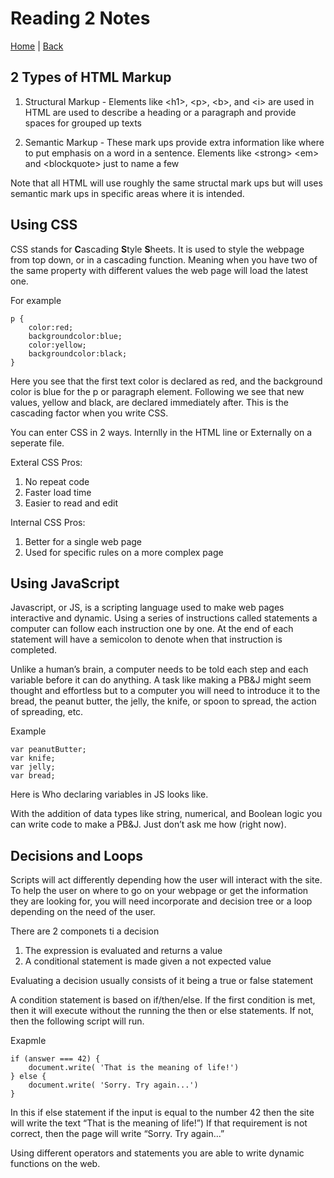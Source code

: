 # Reading 2 Notes

[Home](/README.md) | [Back](/201-main/201TableofContents.md)

## 2 Types of HTML Markup

1. Structural Markup -
    Elements like \<h1>, \<p>, \<b>, and \<i> are used in HTML are used to describe a heading or a paragraph and provide spaces for grouped up texts

1. Semantic Markup -
    These mark ups provide extra information like where to put emphasis on a word in a sentence. Elements like \<strong> \<em> and \<blockquote> just to name a few

Note that all HTML will use roughly the same structal mark ups but will uses semantic mark ups in specific areas where it is intended. 

## Using CSS

 CSS stands for **C**ascading **S**tyle **S**heets. It is used to style the webpage from top down, or in a cascading function. Meaning when  you have two of the same property with different values the web page will load the latest one. 

 For example

    p {
        color:red;
        backgroundcolor:blue;
        color:yellow;
        backgroundcolor:black;
    }
Here you see that the first text color is declared as red, and the background color is blue for the p or paragraph element. Following we see that new values, yellow and black, are declared immediately after. This is the cascading factor when you write CSS. 

You can enter CSS in 2 ways. Internlly in the HTML line or Externally on a seperate file.

Exteral CSS Pros:
1. No repeat code
1. Faster load time 
1. Easier to read and edit

Internal CSS Pros:
1. Better for a single web page
1. Used for specific rules on a more complex page

## Using JavaScript

Javascript, or JS, is a scripting language used to make web pages interactive and dynamic. Using a series of instructions called statements a computer can follow each instruction one by one. At the end of each statement will have a semicolon to denote when that instruction is completed.

Unlike a human’s brain, a computer needs to be told each step and each variable before it can do anything. A task like making a PB&J might seem thought and effortless but to a computer you will need to introduce it to the bread, the peanut butter, the jelly, the knife, or spoon to spread, the action of spreading, etc. 

Example

    var peanutButter;
    var knife;
    var jelly;
    var bread;

Here is Who declaring variables in JS looks like.

With the addition of data types like string, numerical, and Boolean logic you can write code to make a PB&J. Just don’t ask me how (right now). 

## Decisions and Loops

Scripts will act differently depending how the user will interact with the site. To help the user on where to go on your webpage or get the information they are looking for, you will need incorporate and decision tree or a loop depending on the need of the user. 

There are 2 componets ti a decision

1. 	The expression is evaluated and returns a value
2.	A conditional statement is made given a not expected value

Evaluating a decision usually consists of it being a true or false statement 

A condition statement is based on if/then/else. If the first condition is met, then it will execute without the running the then or else statements. If not, then the following script will run. 

Exapmle

    if (answer === 42) {
        document.write( 'That is the meaning of life!')
    } else {
        document.write( 'Sorry. Try again...')
    }

In this if else statement if the input is equal to the number 42 then the site will write the text “That is the meaning of life!”)
If that requirement is not correct, then the page will write “Sorry. Try again…”

Using different operators and statements you are able to write dynamic functions on the web.
